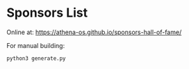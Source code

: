 # Sponsors List

Online at: https://athena-os.github.io/sponsors-hall-of-fame/

For manual building:

```bash
python3 generate.py
```
